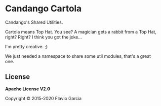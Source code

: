 # Candango Cartola

Candango's Shared Utilities.

Cartola means Top Hat. You see? A magician gets a rabbit from a Top Hat, right?
Right? I think you got the joke...

I'm pretty creative. ;)

We just needed a namespace to share some util modules, that's a great one.

## License

**Apache License V2.0**

Copyright © 2015-2020 Flavio Garcia
